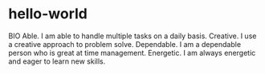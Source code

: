 # hello-world


BIO
Able. I am able to handle multiple tasks on a daily basis.
Creative. I use a creative approach to problem solve.
Dependable. I am a dependable person who is great at time management.
Energetic. I am always energetic and eager to learn new skills.
